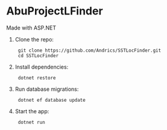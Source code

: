 # AbuProjectLFinder
Made with ASP.NET

1) Clone the repo:

        git clone https://github.com/Andrics/SSTLocFinder.git
        cd SSTLocFinder

2) Install dependencies:

        dotnet restore

3) Run database migrations:

        dotnet ef database update

4) Start the app:

        dotnet run

